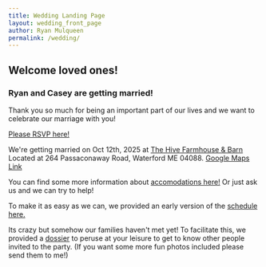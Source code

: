 ```yaml
---
title: Wedding Landing Page
layout: wedding_front_page
author: Ryan Mulqueen
permalink: /wedding/
---
```



## Welcome loved ones!

### Ryan and Casey are getting married! 

Thank you so much for being an important part of our lives and we want to celebrate our marriage with you!

[Please RSVP here!](https://s.surveyplanet.com/23z83glo)

We're getting married on Oct 12th, 2025 at [The Hive Farmhouse & Barn](https://www.thehiveweddings.com/)
Located at 264 Passaconaway Road, Waterford ME 04088. [Google Maps Link](https://maps.app.goo.gl/5GBNpqGNGGZMkQxH9)

You can find some more information about [accomodations here!]({{site.baseurl}}/location) Or just ask us and we can try to help!

To make it as easy as we can, we provided an early version of the [schedule here.]({{site.baseurl}}/schedule)

Its crazy but somehow our families haven't met yet! To facilitate this, we provided a [dossier]({{site.baseurl}}/dossier) to peruse at your leisure to get to know other people invited to the party. (If you want some more fun photos included please send them to me!)



